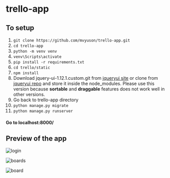 # trello-app

## To setup

1. ```git clone https://github.com/mvyuson/trello-app.git```
2. ```cd trello-app```
3. ```python -m venv venv```
4. ```venv\Scripts\activate```
5. ```pip install -r requirements.txt```
6. ```cd trello/static```
7. ```npm install```
8. Download jquery-ui-1.12.1.custom.git from [jqueryui site](https://jqueryui.com/) or clone from [jqueryui repo](https://github.com/mvyuson/jquery-ui-1.12.1.custom.git) and store it inside the node_modules. Please use this version because **sortable** and **draggable** features does not work well in other versions.
9. Go back to trello-app directory
10. ```python manage.py migrate```
11. ```python manage.py runserver```

#### Go to localhost:8000/


## Preview of the app

![login](https://user-images.githubusercontent.com/32087081/110012008-038cff00-7d5b-11eb-8019-576c308a3b25.PNG)

![boards](https://user-images.githubusercontent.com/32087081/110012019-07b91c80-7d5b-11eb-9920-4246c007804f.PNG)

![board](https://user-images.githubusercontent.com/32087081/110012066-143d7500-7d5b-11eb-827e-e87397472e12.PNG)
